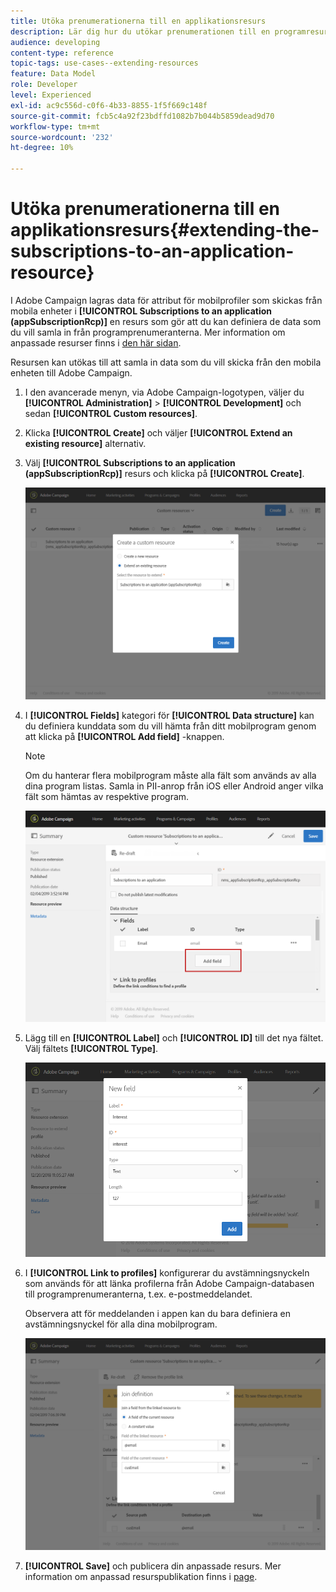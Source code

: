 ```yaml
---
title: Utöka prenumerationerna till en applikationsresurs
description: Lär dig hur du utökar prenumerationen till en programresurs
audience: developing
content-type: reference
topic-tags: use-cases--extending-resources
feature: Data Model
role: Developer
level: Experienced
exl-id: ac9c556d-c0f6-4b33-8855-1f5f669c148f
source-git-commit: fcb5c4a92f23bdffd1082b7b044b5859dead9d70
workflow-type: tm+mt
source-wordcount: '232'
ht-degree: 10%

---
```


# Utöka prenumerationerna till en applikationsresurs{#extending-the-subscriptions-to-an-application-resource}

I Adobe Campaign lagras data för attribut för mobilprofiler som skickas från mobila enheter i **[!UICONTROL Subscriptions to an application (appSubscriptionRcp)]** en resurs som gör att du kan definiera de data som du vill samla in från programprenumeranterna. Mer information om anpassade resurser finns i [den här sidan](../../developing/using/key-steps-to-add-a-resource.md).

Resursen kan utökas till att samla in data som du vill skicka från den mobila enheten till Adobe Campaign.

1. I den avancerade menyn, via Adobe Campaign-logotypen, väljer du **[!UICONTROL Administration]** > **[!UICONTROL Development]** och sedan **[!UICONTROL Custom resources]**.
1. Klicka **[!UICONTROL Create]** och väljer **[!UICONTROL Extend an existing resource]** alternativ.
1. Välj **[!UICONTROL Subscriptions to an application (appSubscriptionRcp)]** resurs och klicka på **[!UICONTROL Create]**.

   ![](assets/in_app_personal_data_4.png)

1. I **[!UICONTROL Fields]** kategori för **[!UICONTROL Data structure]** kan du definiera kunddata som du vill hämta från ditt mobilprogram genom att klicka på **[!UICONTROL Add field]** -knappen.

   >[!NOTE]
   >
   >Om du hanterar flera mobilprogram måste alla fält som används av alla dina program listas. Samla in PII-anrop från iOS eller Android anger vilka fält som hämtas av respektive program.

   ![](assets/in_app_personal_data.png)

1. Lägg till en **[!UICONTROL Label]** och **[!UICONTROL ID]** till det nya fältet. Välj fältets **[!UICONTROL Type]**.

   ![](assets/schema_extension_uc9.png)

1. I **[!UICONTROL Link to profiles]** konfigurerar du avstämningsnyckeln som används för att länka profilerna från Adobe Campaign-databasen till programprenumeranterna, t.ex. e-postmeddelandet.

   Observera att för meddelanden i appen kan du bara definiera en avstämningsnyckel för alla dina mobilprogram.

   ![](assets/in_app_personal_data_3.png)

1. **[!UICONTROL Save]** och publicera din anpassade resurs. Mer information om anpassad resurspublikation finns i [page](../../developing/using/updating-the-database-structure.md#publishing-a-custom-resource).
